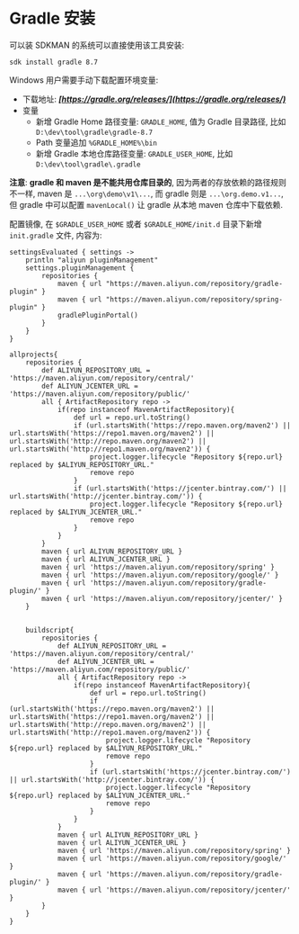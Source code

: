 # Gradle 安装

可以装 SDKMAN 的系统可以直接使用该工具安装:

```
sdk install gradle 8.7
```

Windows 用户需要手动下载配置环境变量:

* 下载地址: ***[https://gradle.org/releases/](https://gradle.org/releases/)***
* 变量
  * 新增 Gradle Home 路径变量: `GRADLE_HOME`, 值为 Gradle 目录路径, 比如 `D:\dev\tool\gradle\gradle-8.7`
  * Path 变量追加 `%GRADLE_HOME%\bin`
  * 新增 Gradle 本地仓库路径变量: `GRADLE_USER_HOME`, 比如 `D:\dev\tool\gradle\.gradle`

**注意**: **gradle 和 maven 是不能共用仓库目录的**, 因为两者的存放依赖的路径规则不一样, maven 是 `...\org\demo\v1\...`, 而 gradle 则是 `...\org.demo.v1...`, 但 gradle 中可以配置 `mavenLocal()` 让 gradle 从本地 maven 仓库中下载依赖.



配置镜像, 在 `$GRADLE_USER_HOME` 或者 `$GRADLE_HOME/init.d` 目录下新增  `init.gradle` 文件, 内容为:

```
settingsEvaluated { settings ->
    println "aliyun pluginManagement"
    settings.pluginManagement {
        repositories {
            maven { url "https://maven.aliyun.com/repository/gradle-plugin" }
            maven { url "https://maven.aliyun.com/repository/spring-plugin" }
            gradlePluginPortal()
        }
    }
}

allprojects{
    repositories {
        def ALIYUN_REPOSITORY_URL = 'https://maven.aliyun.com/repository/central/'
        def ALIYUN_JCENTER_URL = 'https://maven.aliyun.com/repository/public/'
        all { ArtifactRepository repo ->
            if(repo instanceof MavenArtifactRepository){
                def url = repo.url.toString()
                if (url.startsWith('https://repo.maven.org/maven2') || url.startsWith('https://repo1.maven.org/maven2') || url.startsWith('http://repo.maven.org/maven2') || url.startsWith('http://repo1.maven.org/maven2')) {
                    project.logger.lifecycle "Repository ${repo.url} replaced by $ALIYUN_REPOSITORY_URL."
                    remove repo
                }
                if (url.startsWith('https://jcenter.bintray.com/') || url.startsWith('http://jcenter.bintray.com/')) {
                    project.logger.lifecycle "Repository ${repo.url} replaced by $ALIYUN_JCENTER_URL."
                    remove repo
                }
            }
        }
        maven { url ALIYUN_REPOSITORY_URL }
        maven { url ALIYUN_JCENTER_URL }
        maven { url 'https://maven.aliyun.com/repository/spring' }
        maven { url 'https://maven.aliyun.com/repository/google/' }
        maven { url 'https://maven.aliyun.com/repository/gradle-plugin/' }
        maven { url 'https://maven.aliyun.com/repository/jcenter/' }
    }


    buildscript{
        repositories {
            def ALIYUN_REPOSITORY_URL = 'https://maven.aliyun.com/repository/central/'
            def ALIYUN_JCENTER_URL = 'https://maven.aliyun.com/repository/public/'
            all { ArtifactRepository repo ->
                if(repo instanceof MavenArtifactRepository){
                    def url = repo.url.toString()
                    if (url.startsWith('https://repo.maven.org/maven2') || url.startsWith('https://repo1.maven.org/maven2') || url.startsWith('http://repo.maven.org/maven2') || url.startsWith('http://repo1.maven.org/maven2')) {
                        project.logger.lifecycle "Repository ${repo.url} replaced by $ALIYUN_REPOSITORY_URL."
                        remove repo
                    }
                    if (url.startsWith('https://jcenter.bintray.com/') || url.startsWith('http://jcenter.bintray.com/')) {
                        project.logger.lifecycle "Repository ${repo.url} replaced by $ALIYUN_JCENTER_URL."
                        remove repo
                    }
                }
            }
            maven { url ALIYUN_REPOSITORY_URL }
            maven { url ALIYUN_JCENTER_URL }
            maven { url 'https://maven.aliyun.com/repository/spring' }
            maven { url 'https://maven.aliyun.com/repository/google/' }
            maven { url 'https://maven.aliyun.com/repository/gradle-plugin/' }
            maven { url 'https://maven.aliyun.com/repository/jcenter/' }
        }
    }
}
```

